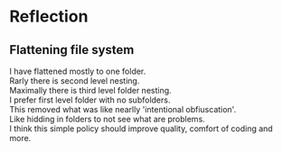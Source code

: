 # Reflection

## Flattening file system

I have flattened mostly to one folder.  
Rarly there is second level nesting.  
Maximally there is third level folder nesting.  
I prefer first level folder with no subfolders.  
This removed what was like nearlly 'intentional obfiuscation'.  
Like hidding in folders to not see what are problems.  
I think this simple policy should improve quality, comfort of coding and more.
